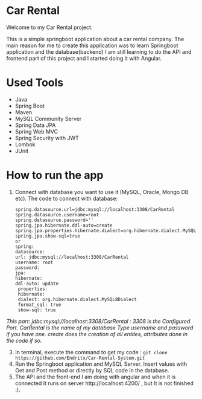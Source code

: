 # Car Rental

Welcome to my Car Rental project.

This is a simple springboot application about a car rental company.
The main reason for me to create this application was to learn Springboot application and the database(backend) I am still learning to do the API and frontend part of this project and I started doing it with Angular.
 

# Used Tools

- Java 
- Spring Boot
- Maven 
- MySQL Community Server 
- Spring Data JPA
- Spring Web MVC
- Spring Security with JWT
- Lombok
- JUnit 

# How to run the app

1. Connect with database you want to use it (MySQL, Oracle, Mongo DB etc).
 The code to connect with database:

   ```` 
   spring.datasource.url=jdbc:mysql://localhost:3308/CarRental 
   spring.datasource.username=root 
   spring.datasource.password='' 
   spring.jpa.hibernate.ddl-auto=create 
   spring.jpa.properties.hibernate.dialect=org.hibernate.dialect.MySQL8Dialect 
   spring.jpa.show-sql=true
   or
   spring:
   datasource: 
   url: jdbc:mysql://localhost:3308/CarRental
   username: root
   password:
   jpa:
   hibernate:
   ddl-auto: update
    properties:
    hibernate:
    dialect: org.hibernate.dialect.MySQL8Dialect
    format_sql: true
    show-sql: true

_This part: jdbc:mysql://localhost:3308/CarRental : 3308 is the Configured Port. CarRental is the name of my database
Type username and password if you have one.
create does the creation of all entites, attributes done in the code if so._


3. In terminal, execute the command to get my code : `git clone https://github.com/Endritx/Car-Rental-System.git`
4. Run the Springboot application and MySQL Server. Insert values with Get and Post method or directly by SQL code in the database.
5. The API and the front-end I am doing with angular and when it is connected it runs on server http://localhost:4200/ , but It is not finished :).
